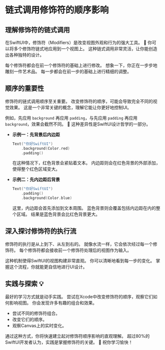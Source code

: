 ﻿# 链式调用修饰符的顺序影响

## 理解修饰符的链式调用

在SwiftUI中，修饰符（Modifiers）是改变视图外观和行为的强大工具。 🚀 你可以将多个修饰符链式地应用到一个视图上。 这种链式调用非常灵活，让你能创造出各种独特的设计。

每个修饰符都会在前一个修饰符的基础上进行修改。 想象一下，你正在一步步地雕刻一件艺术品。 每一步都会在前一步的基础上进行精细的调整。

## 顺序的重要性

修饰符的链式调用顺序至关重要。 改变修饰符的顺序，可能会导致完全不同的视觉效果。 这是一个非常关键的概念，理解它能让你更好地控制UI。

例如，先应用 `background` 再应用 `padding`，与先应用 `padding` 再应用 `background`，效果会截然不同。 🎨 这种差异性是SwiftUI设计哲学的一部分。

*   **示例一：先背景后内边距**
    ```swift
    Text("你好SwiftUI")
        .background(Color.red)
        .padding()
    ```
    在这种情况下，红色背景会紧贴着文本。 内边距则会在红色背景的外部添加，使得整个红色区域变大。

*   **示例二：先内边距后背景**
    ```swift
    Text("你好SwiftUI")
        .padding()
        .background(Color.blue)
    ```
    这里，内边距会首先添加到文本周围。 蓝色背景则会覆盖包括内边距在内的整个区域。 结果是蓝色背景会比红色背景更大。

## 深入探讨修饰符的执行流

修饰符的执行是从上到下、从左到右的。 就像水流一样，它会依次经过每一个修饰符。 每个修饰符都会接收前一个修饰符处理后的视图作为输入。

这种机制使得SwiftUI的视图构建非常直观。 你可以清晰地看到每一步的变化。 掌握这个流程，你就能更自信地进行UI设计。

## 实践与探索 💡

最好的学习方式就是动手实践。 尝试在Xcode中改变修饰符的顺序，观察它们如何影响视图。 你会发现许多有趣的组合和效果。

*   尝试不同的修饰符组合。
*   改变它们的顺序。
*   观察Canvas上的实时变化。

通过这种方式，你将快速建立起对修饰符顺序影响的直观理解。 超过80%的SwiftUI开发者认为，实践是掌握修饰符的关键。 🚀 祝你学习愉快！